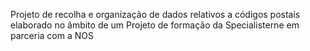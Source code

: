 Projeto de recolha e organização de dados relativos a códigos postais elaborado no âmbito de um Projeto de formação da Specialisterne em parceria com a NOS
